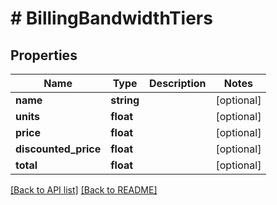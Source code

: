 # # BillingBandwidthTiers

## Properties

Name | Type | Description | Notes
------------ | ------------- | ------------- | -------------
**name** | **string** |  | [optional] 
**units** | **float** |  | [optional] 
**price** | **float** |  | [optional] 
**discounted_price** | **float** |  | [optional] 
**total** | **float** |  | [optional] 


[[Back to API list]](../../README.md#endpoints) [[Back to README]](../../README.md)
